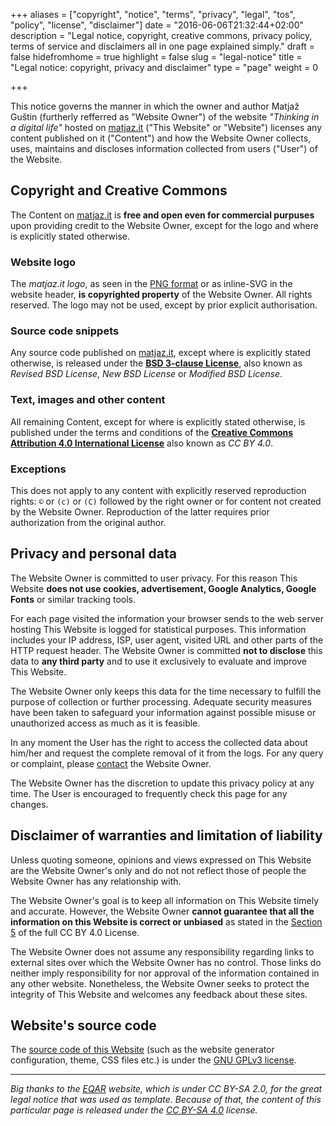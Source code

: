 +++
aliases = ["copyright", "notice", "terms", "privacy", "legal", "tos", "policy", "license", "disclaimer"]
date = "2016-06-06T21:32:44+02:00"
description = "Legal notice, copyright, creative commons, privacy policy, terms of service and disclaimers all in one page explained simply."
draft = false
hidefromhome = true
highlight = false
slug = "legal-notice"
title = "Legal notice: copyright, privacy and disclaimer"
type = "page"
weight = 0

+++

This notice governs the manner in which the owner and author Matjaž Guštin
(furtherly refferred as "Website Owner") of the website _"Thinking in a digital
life"_ hosted on [matjaz.it](/) ("This Website" or "Website") licenses any
content published on it ("Content") and how the Website Owner collects, uses,
maintains and discloses information collected from users ("User") of the
Website.


## Copyright and Creative Commons

The Content on [matjaz.it](/) is **free and open even for commercial purpuses**
upon providing credit to the Website Owner, except for the logo and where is
explicitly stated otherwise.


### Website logo

The _matjaz.it logo_, as seen in the
[PNG format](/images/logos/matjaz_it_logo.png) or as inline-SVG in the website
header, **is copyrighted property** of the Website Owner. All rights
reserved. The logo may not be used, except by prior explicit authorisation.


### Source code snippets

Any source code published on [matjaz.it](/), except where is explicitly stated
otherwise, is released under the
**[BSD 3-clause License](/bsd-3-clause-license/)**,
also known as _Revised BSD License_, _New BSD License_ or _Modified BSD
License_.


### Text, images and other content

All remaining Content, except for where is explicitly stated otherwise, is
published under the terms and conditions of the
**[Creative Commons Attribution 4.0 International License](https://creativecommons.org/licenses/by/4.0/)**
also known as _CC BY 4.0_.


### Exceptions

This does not apply to any content with explicitly reserved reproduction rights:
`©` or `(c)` or `(C)` followed by the right owner or for content not created by
the Website Owner. Reproduction of the latter requires prior authorization from
the original author.


## Privacy and personal data

The Website Owner is committed to user privacy. For this reason This Website
**does not use cookies, advertisement, Google Analytics, Google Fonts** or
similar tracking tools.

For each page visited the information your browser sends to the web server
hosting This Website is logged for statistical purposes. This information
includes your IP address, ISP, user agent, visited URL and other parts of the
HTTP request header. The Website Owner is committed **not to disclose** this
data to **any third party** and to use it exclusively to evaluate and improve
This Website.

The Website Owner only keeps this data for the time necessary to fulfill the
purpose of collection or further processing. Adequate security measures have
been taken to safeguard your information against possible misuse or unauthorized
access as much as it is feasible.

In any moment the User has the right to access the collected data about him/her
and request the complete removal of it from the logs. For any query or
complaint, please [contact](/contact/) the Website Owner.

The Website Owner has the discretion to update this privacy policy at any
time. The User is encouraged to frequently check this page for any changes.


## Disclaimer of warranties and limitation of liability

Unless quoting someone, opinions and views expressed on This Website are the
Website Owner's only and do not not reflect those of people the Website Owner
has any relationship with.

The Website Owner's goal is to keep all information on This Website timely and
accurate. However, the Website Owner **cannot guarantee that all the information
on this Website is correct or unbiased** as stated in the
[Section 5](https://creativecommons.org/licenses/by/4.0/legalcode) of the full
CC BY 4.0 License.

The Website Owner does not assume any responsibility regarding links to external
sites over which the Website Owner has no control. Those links do neither imply
responsibility for nor approval of the information contained in any other
website. Nonetheless, the Website Owner seeks to protect the integrity of This
Website and welcomes any feedback about these sites.


## Website's source code

The [source code of this Website](https://github.com/TheMatjaz/matjaz.it) (such
as the website generator configuration, theme, CSS files etc.) is under the
[GNU GPLv3 license](https://www.gnu.org/licenses/gpl-3.0.html).


*******

_Big thanks to the [EQAR](https://www.eqar.eu/about/topnav/legal-notice.html)
website, which is under CC BY-SA 2.0, for the great legal notice that was used as
template. Because of that, the content of this particular page is released under
the [CC BY-SA 4.0](https://creativecommons.org/licenses/by-sa/4.0/) license._

